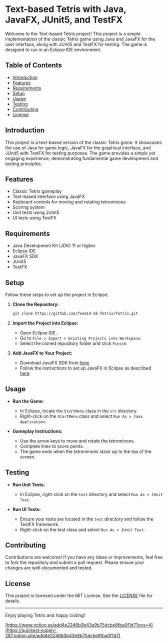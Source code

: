 
# Text-based Tetris with Java, JavaFX, JUnit5, and TestFX

Welcome to the Text-based Tetris project! This project is a simple implementation of the classic Tetris game using Java and JavaFX for the user interface, along with JUnit5 and TestFX for testing. The game is designed to run in an Eclipse IDE environment.

## Table of Contents
- [Introduction](#introduction)
- [Features](#features)
- [Requirements](#requirements)
- [Setup](#setup)
- [Usage](#usage)
- [Testing](#testing)
- [Contributing](#contributing)
- [License](#license)

## Introduction
This project is a text-based version of the classic Tetris game. It showcases the use of Java for game logic, JavaFX for the graphical interface, and JUnit5 with TestFX for testing purposes. The game provides a simple yet engaging experience, demonstrating fundamental game development and testing principles.

## Features
- Classic Tetris gameplay
- Text-based interface using JavaFX
- Keyboard controls for moving and rotating tetrominoes
- Scoring system
- Unit tests using JUnit5
- UI tests using TestFX

## Requirements
- Java Development Kit (JDK) 11 or higher
- Eclipse IDE
- JavaFX SDK
- JUnit5
- TestFX

## Setup
Follow these steps to set up the project in Eclipse:

1. **Clone the Repository:**
   ```sh
   git clone https://github.com/Team14-SE-Tetris/Tetris.git
   ```
   
2. **Import the Project into Eclipse:**
   - Open Eclipse IDE.
   - Go to `File > Import > Existing Projects into Workspace`.
   - Select the cloned repository folder and click `Finish`.

3. **Add JavaFX to Your Project:**
   - Download JavaFX SDK from [here](https://gluonhq.com/products/javafx/).
   - Follow the instructions to set up JavaFX in Eclipse as described [here](https://openjfx.io/openjfx-docs/#IDE-Eclipse).


## Usage
- **Run the Game:**
  - In Eclipse, locate the `StartMenu` class in the `src` directory.
  - Right-click on the `StartMenu` class and select `Run As > Java Application`.

- **Gameplay Instructions:**
  - Use the arrow keys to move and rotate the tetrominoes.
  - Complete lines to score points.
  - The game ends when the tetrominoes stack up to the top of the screen.

## Testing
- **Run Unit Tests:**
  - In Eclipse, right-click on the `test` directory and select `Run As > JUnit Test`.

- **Run UI Tests:**
  - Ensure your tests are located in the `test` directory and follow the TestFX framework.
  - Right-click on the test class and select `Run As > JUnit Test`.

## Contributing
Contributions are welcome! If you have any ideas or improvements, feel free to fork the repository and submit a pull request. Please ensure your changes are well-documented and tested.

## License
This project is licensed under the MIT License. See the [LICENSE](LICENSE) file for details.

---

Enjoy playing Tetris and happy coding!





[https://www.notion.so/add4e2246b0b43e9b75dcbe8fba0f1d7?pvs=4](https://quickest-supply-287.notion.site/add4e2246b0b43e9b75dcbe8fba0f1d7)
